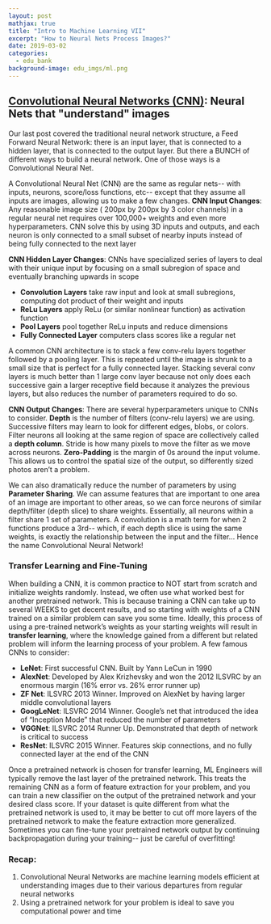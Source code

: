 ```yaml
---
layout: post
mathjax: true
title: "Intro to Machine Learning VII"
excerpt: "How to Neural Nets Process Images?"
date: 2019-03-02
categories:
  - edu_bank
background-image: edu_imgs/ml.png
---
```


## <u>Convolutional Neural Networks (CNN)</u>: Neural Nets that "understand" images

Our last post covered the traditional neural network structure, a Feed Forward Neural Network: there is an input layer, that is connected to a hidden layer, that is connected to the output layer. But there a BUNCH of different ways to build a neural network. One of those ways is a Convolutional Neural Net.

A Convolutional Neural Net (CNN) are the same as regular nets-- with inputs, neurons, score/loss functions, etc-- except that they assume all inputs are images, allowing us to make a few changes.
**CNN Input Changes**: Any reasonable image size ( 200px by 200px by 3 color channels) in a regular neural net requires over 100,000+ weights and even more hyperparameters. CNN solve this by using 3D inputs and outputs, and each neuron is only connected to a small subset of nearby inputs instead of being fully connected to the next layer

**CNN Hidden Layer Changes**: CNNs have specialized series of layers to deal with their unique input by focusing on a small subregion of space and eventually branching upwards in scope
- **Convolution Layers** take raw input and look at small subregions, computing dot product of their weight and inputs
- **ReLu Layers** apply ReLu (or similar nonlinear function) as activation function
- **Pool Layers** pool together ReLu inputs and reduce dimensions
- **Fully Connected Layer** computers class scores like a regular net

A common CNN architecture is to stack a few conv-relu layers together followed by a pooling layer. This is repeated until the image is shrunk to a small size that is perfect for a fully connected layer. Stacking several conv layers is much better than 1 large conv layer because not only does each successive gain a larger receptive field because it analyzes the previous layers, but also reduces the number of parameters required to do so.

**CNN Output Changes**: There are several hyperparameters unique to CNNs to consider. **Depth** is the number of filters (conv-relu layers) we are using. Successive filters may learn to look for different edges, blobs, or colors. Filter neurons all looking at the same region of space are collectively called a **depth column**. Stride is how many pixels to move the filter as we move across neurons. **Zero-Padding** is the margin of 0s around the input volume. This allows us to control the spatial size of the output, so differently sized photos aren’t a problem.

We can also dramatically reduce the number of parameters by using **Parameter Sharing**. We can assume features that are important to one area of an image are important to other areas, so we can force neurons of similar depth/filter (depth slice) to share weights. Essentially, all neurons within a filter share 1 set of parameters. A convolution is a math term for when 2 functions produce a 3rd-- which, if each depth slice is using the same weights, is exactly the relationship between the input and the filter… Hence the name Convolutional Neural Network!

### Transfer Learning and Fine-Tuning

When building a CNN, it is common practice to NOT start from scratch and initialize weights randomly. Instead, we often use what worked best for another pretrained network. This is because training a CNN can take up to several WEEKS to get decent results, and so starting with weights of a CNN trained on a similar problem can save you some time. Ideally, this process of using a pre-trained network’s weights as your starting weights will result in **transfer learning**, where the knowledge gained from a different but related problem will inform the learning process of your problem. A few famous CNNs to consider:
- **LeNet**: First successful CNN. Built by Yann LeCun in 1990
- **AlexNet**: Developed by Alex Krizhevsky and won the 2012 ILSVRC by an enormous margin (16% error vs. 26% error runner up)
- **ZF Net**: ILSVRC 2013 Winner. Improved on AlexNet by having larger middle convolutional layers
- **GoogLeNet**: ILSVRC 2014 Winner. Google’s net that introduced the idea of “Inception Mode” that reduced the number of parameters
- **VGGNet**: ILSVRC 2014 Runner Up. Demonstrated that depth of network is critical to success
- **ResNet**: ILSVRC 2015 Winner. Features skip connections, and no fully connected layer at the end of the CNN

Once a pretrained network is chosen for transfer learning, ML Engineers will typically remove the last layer of the pretrained network. This treats the remaining CNN as a form of feature extraction for your problem, and you can train a new classifier on the output of the pretrained network and your desired class score. If your dataset is quite different from what the pretrained network is used to, it may be better to cut off more layers of the pretrained network to make the feature extraction more generalized. Sometimes you can fine-tune your pretrained network output by continuing backpropagation during your training-- just be careful of overfitting!

### Recap:
1.	Convolutional Neural Networks are machine learning models efficient at understanding images due to their various departures from regular neural networks
2.	Using a pretrained network for your problem is ideal to save you computational power and time
